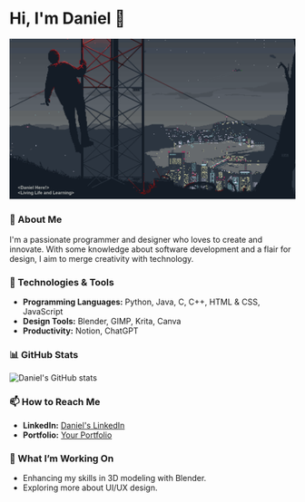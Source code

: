 # Hi, I'm Daniel 👋
![My GIF](https://github.com/Daniel20140101/Daniel/blob/main/Elements/jake-comingheremoreoftenlately.gif?raw=true)

### 👤 About Me
I'm a passionate programmer and designer who loves to create and innovate. With some knowledge about software development and a flair for design, I aim to merge creativity with technology.

### 🔧 Technologies & Tools
- **Programming Languages:** Python, Java, C, C++, HTML & CSS, JavaScript
- **Design Tools:** Blender, GIMP, Krita, Canva
- **Productivity:** Notion, ChatGPT

### 📊 GitHub Stats
![Daniel's GitHub stats](https://github-readme-stats.vercel.app/api?username=daniel20140101&show_icons=true&theme=radical)

### 📫 How to Reach Me
- **LinkedIn:** [Daniel's LinkedIn](https://www.linkedin.com/in/your-linkedin-username/)
- **Portfolio:** [Your Portfolio](https://your-portfolio-link.com)

### 🎨 What I’m Working On
- Enhancing my skills in 3D modeling with Blender.
- Exploring more about UI/UX design.
